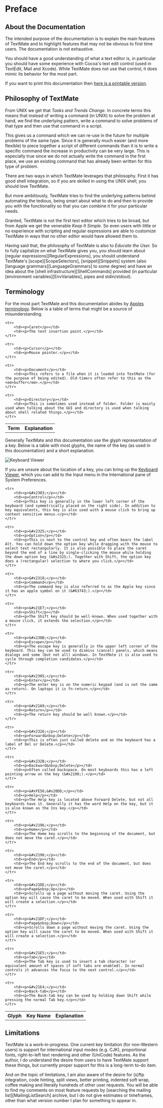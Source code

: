 # Preface

## About the Documentation

The intended purpose of the documentation is to explain the main features of TextMate and to highlight features that may not be obvious to first time users. The documentation is not exhaustive.

You should have a good understanding of what a text editor is, in particular you should have some experience with Cocoa's text edit control (used in TextEdit, Mail and Xcode). While TextMate does not use that control, it does mimic its behavior for the most part.

If you want to print this documentation then [here is a printable version](all_pages.html).


## Philosophy of TextMate

From UNIX we get that _Tasks and Trends Change._ In concrete terms this means that instead of writing a command (in UNIX) to solve the problem at hand, we find the underlying pattern, write a command to solve problems of that type and then use that command in a script.

This gives us a command which we can re-use in the future for multiple problems of the same type. Since it is generally much easier (and more flexible) to piece together a script of different commands than it is to write a specific command the increase in productivity can be very large. This is especially true since we do not actually write the command in the first place, we use an existing command that has already been written for this type of problem.

There are two ways in which TextMate leverages that philosophy. First it has good shell integration, so if you are skilled in using the UNIX shell, you should love TextMate.

But more ambitiously, TextMate tries to find the underlying patterns behind automating the tedious, being smart about what to do and then to provide you with the functionality so that you can combine it for your particular needs.

Granted, TextMate is not the first text editor which tries to be broad, but from Apple we get the venerable _Keep It Simple._ So even users with little or no experience with scripting and regular expressions are able to customize TextMate in ways that no other editor would have allowed them to.

Having said that, the philosophy of TextMate is also to _Educate the User._ So to fully capitalize on what TextMate gives you, you should learn about [regular expressions][RegularExpressions], you should understand TextMate's [scope][ScopeSelectors], [snippet][Snippets] system (also [language grammars][LanguageGrammars] to some degree) and have an idea about the [shell infrastructure][ShellCommands] provided (in particular [environment variables][EnvVariables], pipes and stdin/stdout).

## Terminology

For the most part TextMate and this documentation abides by [Apples terminology](http://developer.apple.com/documentation/UserExperience/Conceptual/OSXHIGuidelines/XHIGText/chapter_13_section_3.html#//apple_ref/doc/uid/TP30000365-TPXREF101). Below is a table of terms that might be a source of misunderstanding.

<table class="graybox" border="0" cellspacing="0" cellpadding="5">
    <tr>
        <th>Term</th>
        <th>Explanation</th>
    </tr>

    <tr>
        <td><p>Caret</p></td>
        <td><p>The text insertion point.</p></td>
    </tr>

    <tr>
        <td><p>Cursor</p></td>
        <td><p>Mouse pointer.</p></td>
    </tr>

    <tr>
        <td><p>Document</p></td>
        <td><p>This refers to a file when it is loaded into TextMate (for the purpose of being edited). Old-timers often refer to this as the <em>buffer</em>.</p></td>
    </tr>

    <tr>
        <td><p>Directory</p></td>
        <td><p>This is sometimes used instead of folder. Folder is mainly used when talking about the GUI and directory is used when talking about shell related things.</p></td>
    </tr>
</table>

Generally TextMate and this documentation use the glyph representation of a key. Below is a table with most glyphs, the name of the key (as used in this documentation) and a short explanation.

![Keyboard Viewer](keyboard_viewer.png)

If you are unsure about the location of a key, you can bring up the [Keyboard Viewer](http://www.apple.com/macosx/tips/keyboard11.html), which you can add to the Input menu in the International pane of System Preferences.

<table class="graybox" border="0" cellspacing="0" cellpadding="5">
    <tr>
        <th>Glyph</th>
        <th>Key Name</th>
        <th>Explanation</th>
    </tr>

    <tr>
        <td><p>&#x2303;</p></td>
        <td><p>Control</p></td>
        <td><p>This key is generally in the lower left corner of the keyboard (and symmetrically placed on the right side). In addition to key equivalents, this key is also used with a mouse click to bring up context sensitive menus.</p></td>
    </tr>

    <tr>
        <td><p>&#x2325;</p></td>
        <td><p>Option</p></td>
        <td><p>This is next to the control key and often bears the label Alt. You can hold down the option key while dragging with the mouse to select text rectangularly. It is also possible to place the caret beyond the end of a line by single-clicking the mouse while holding the down option key (&#x2325;). Together with Shift, the option key does a (rectangular) selection to where you click.</p></td>
    </tr>

    <tr>
        <td><p>&#x2318;</p></td>
        <td><p>Command</p></td>
        <td><p>The command key is also referred to as the Apple key since it has an apple symbol on it (&#63743;).</p></td>
    </tr>

    <tr>
        <td><p>&#x21E7;</p></td>
        <td><p>Shift</p></td>
        <td><p>The Shift key should be well-known. When used together with a mouse click, it extends the selection.</p></td>
    </tr>

    <tr>
        <td><p>&#x238B;</p></td>
        <td><p>Escape</p></td>
        <td><p>The escape key is generally in the upper left corner of the keyboard. This key can be used to dismiss (cancel) panels, which means dialogs and some (but not all) windows. In TextMate it is also used to cycle through completion candidates.</p></td>
    </tr>

    <tr>
        <td><p>&#x2305;</p></td>
        <td><p>Enter</p></td>
        <td><p>The enter key is on the numeric keypad (and is not the same as return). On laptops it is fn-return.</p></td>
    </tr>

    <tr>
        <td><p>&#x21A9;</p></td>
        <td><p>Return</p></td>
        <td><p>The return key should be well known.</p></td>
    </tr>

    <tr>
        <td><p>&#x2326;</p></td>
        <td><p>Forward&nbsp;Delete</p></td>
        <td><p>This is often just called delete and on the keyboard has a label of Del or Delete.</p></td>
    </tr>

    <tr>
        <td><p>&#x232B;</p></td>
        <td><p>Backward&nbsp;Delete</p></td>
        <td><p>Often called backspace. On most keyboards this has a left pointing arrow on the key (&#x2190;).</p></td>
    </tr>

    <tr>
        <td><p>&#xFE56;&#x20DD;</p></td>
        <td><p>Help</p></td>
        <td><p>The Help key is located above Forward Delete, but not all keyboards have it. Generally it has the word Help on the key, but it is also known as the Ins key.</p></td>
    </tr>

    <tr>
        <td><p>&#x2196;</p></td>
        <td><p>Home</p></td>
        <td><p>The Home key scrolls to the beginning of the document, but does not move the caret.</p></td>
    </tr>

    <tr>
        <td><p>&#x2198;</p></td>
        <td><p>End</p></td>
        <td><p>The End key scrolls to the end of the document, but does not move the caret.</p></td>
    </tr>

    <tr>
        <td><p>&#x21DE;</p></td>
        <td><p>Page&nbsp;Up</p></td>
        <td><p>Scrolls up a page without moving the caret. Using the option key will cause the caret to be moved. When used with Shift it will create a selection.</p></td>
    </tr>

    <tr>
        <td><p>&#x21DF;</p></td>
        <td><p>Page&nbsp;Down</p></td>
        <td><p>Scrolls down a page without moving the caret. Using the option key will cause the caret to be moved. When used with Shift it will create a selection.</p></td>
    </tr>

    <tr>
        <td><p>&#x21E5;</p></td>
        <td><p>Tab</p></td>
        <td><p>The Tab key is used to insert a tab character (or equivalent amount of spaces if soft tabs are enabled). In normal controls it advances the focus to the next control.</p></td>
    </tr>

    <tr>
        <td><p>&#x21E4;</p></td>
        <td><p>Back-tab</p></td>
        <td><p>The Back-tab key can be used by holding down Shift while pressing the normal Tab key.</p></td>
    </tr>
</table>

## Limitations

TextMate is a work-in-progress. One current key limitation (for non-Western users) is support for international input modes (e.g. CJK), proportional fonts, right-to-left text rendering and other (UniCode) features. As the author, I do understand the desire from users to have TextMate support these things, but currently proper support for this is a long-term to-do item.

And on the topic of limitations, I am also aware of the desire for (s)ftp integration, code hinting, split views, better printing, indented soft wrap, coffee making and literally hundreds of other user requests. You will be able to find my comments on most feature requests by [searching the mailing list][MailingListSearch] archive, but I do not give estimates or timeframes, other than what version number I plan for something to appear in.

